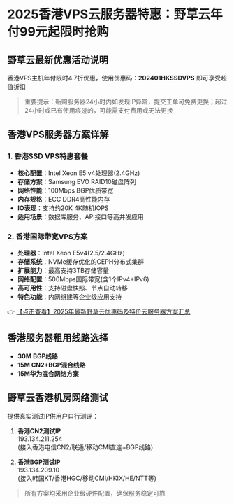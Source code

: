 # 2025香港VPS云服务器特惠：野草云年付99元起限时抢购

## 野草云最新优惠活动说明

香港VPS主机年付限时4.7折优惠，使用优惠码：**202401HKSSDVPS** 即可享受超值折扣

> 重要提示：新购服务器24小时内如发现IP异常，提交工单可免费更换；超过24小时或已有使用痕迹的，可能需支付费用或无法更换

## 香港VPS服务器方案详解

### 1. 香港SSD VPS特惠套餐
- **核心配置**：Intel Xeon E5 v4处理器(2.4GHz)
- **存储方案**：Samsung EVO RAID10磁盘阵列
- **网络性能**：100Mbps BGP优质带宽
- **内存规格**：ECC DDR4高性能内存
- **IO表现**：支持约20K 4K随机IOPS
- **适用场景**：数据库服务、API接口等高并发应用

### 2. 香港国际带宽VPS方案
- **处理器**：Intel Xeon E5v4(2.5/2.4GHz)
- **存储系统**：NVMe缓存优化的CEPH分布式集群
- **扩展能力**：最高支持3TB存储容量
- **网络配置**：500Mbps国际带宽(含1个IPv4+IPv6)
- **高可用性**：支持磁盘快照、节点自动转移
- **特色功能**：内网组建等企业级应用支持

👉 [【点击查看】2025年最新野草云优惠码及特价云服务器方案汇总](https://bit.ly/yecaoyun)

## 香港服务器租用线路选择
- **30M BGP线路**
- **15M CN2+BGP混合线路**
- **15M华为混合网络方案**

## 野草云香港机房网络测试
提供真实测试IP供用户自行测评：

1. **香港CN2测试IP**  
   193.134.211.254  
   (接入香港电信CN2/联通/移动CMI直连+BGP线路)

2. **香港BGP测试IP**  
   193.134.209.10  
   (接入韩国KT/香港HGC/移动CMI/HKIX/HE/NTT等)

> 所有方案均采用企业级硬件配置，确保服务稳定可靠